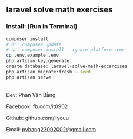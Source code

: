 ## laravel solve math exercises

### Install: (Run in Terminal)
```bash
composer install 	
# or: composer update 
# or: composer install --ignore-platform-reqs  
cp .env.example .env
php artisan key:generate
create database: laravel-solve-math-excercises
php artisan migrate:fresh --seed
php artisan serve
```

<br>
Dev: Phan Văn Bằng

Facebook: fb.com/it0902

Github: github.com/ilyouu

Email: pvbang23092002@gmail.com